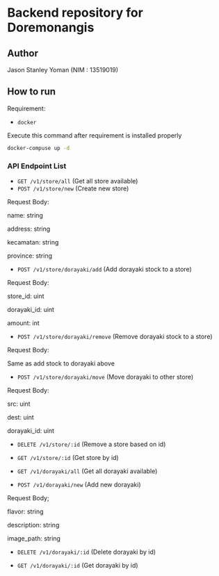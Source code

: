 # Backend repository for Doremonangis

## Author

Jason Stanley Yoman (NIM : 13519019)

## How to run

Requirement:

- `docker`

Execute this command after requirement is installed properly

```sh
docker-compuse up -d
```

### API Endpoint List

- `GET /v1/store/all` (Get all store available)
- `POST /v1/store/new` (Create new store)

Request Body:

name: string

address: string

kecamatan: string

province: string

- `POST /v1/store/dorayaki/add` (Add dorayaki stock to a store)

Request Body:

store_id: uint

dorayaki_id: uint

amount: int

- `POST /v1/store/dorayaki/remove` (Remove dorayaki stock to a store)

Request Body:

Same as add stock to dorayaki above

- `POST /v1/store/dorayaki/move` (Move dorayaki to other store)

Request Body:

src: uint

dest: uint

dorayaki_id: uint

- `DELETE /v1/store/:id` (Remove a store based on id)

- `GET /v1/store/:id` (Get store by id)

- `GET /v1/dorayaki/all` (Get all dorayaki available)

- `POST /v1/dorayaki/new` (Add new dorayaki)

Request Body;

flavor: string

description: string

image_path: string

- `DELETE /v1/dorayaki/:id` (Delete dorayaki by id)

- `GET /v1/dorayaki/:id` (Get dorayaki by id)
